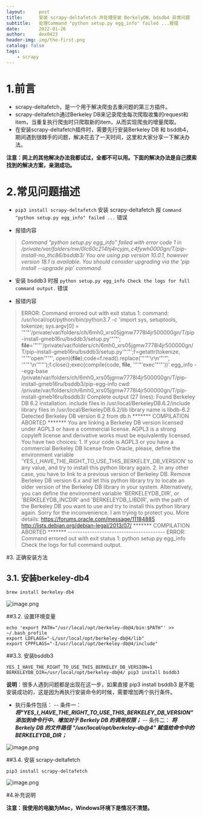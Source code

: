 ```yaml
---
layout:     post
title:      安装 scrapy-deltafetch 并处理安装 BerkelyDB、bdsdb4 异常问题
subtitle:   处理Command "python setup.py egg_info" failed ...报错
date:       2022-01-26
author:     dex0423
header-img: img/the-first.png
catalog: false
tags:
    - scrapy
---
```




# 1.前言
- scrapy-deltafetch，是一个用于解决爬虫去重问题的第三方插件。
- scrapy-deltafetch通过Berkeley DB来记录爬虫每次爬取收集的request和item，当重复执行爬虫时只爬取新的item，从而实现爬虫的增量爬取。
- 在安装scrapy-deltafetch插件时，需要先行安装Berkeley DB 和 bsddb4，期间遇到很棘手的问题，解决花去了一天时间，这里和大家分享一下解决办法。

**注意：网上的其他解决办法我都试过，全都不可以用。下面的解决办法是自己摸索找到的解决方案，亲测成功。**


# 2.常见问题描述

- `pip3 install scrapy-deltafetch` 安装 scrapy-deltafetch 报 `Command "python setup.py egg_info" failed ...` 错误

- 报错内容

>*Command "python setup.py egg_info" failed with error code 1 in /private/var/folders/nw/0lc60c214hj4rcyjm_c4fywh0000gn/T/pip-install-no_thc86/bsddb3/
You are using pip version 10.0.1, however version 18.1 is available.
You should consider upgrading via the 'pip install --upgrade pip' command.*



- 安装 bsddb3 时报 `python setup.py egg_info Check the logs for full command output.` 错误

- 报错内容

>    ERROR: Command errored out with exit status 1:
     command: /usr/local/opt/python/bin/python3.7 -c 'import sys, setuptools, tokenize; sys.argv[0] = '"'"'/private/var/folders/ch/6mh0_xrs05jgmw7778l4jr500000gn/T/pip-install-gmeb16ru/bsddb3/setup.py'"'"'; __file__='"'"'/private/var/folders/ch/6mh0_xrs05jgmw7778l4jr500000gn/T/pip-install-gmeb16ru/bsddb3/setup.py'"'"';f=getattr(tokenize, '"'"'open'"'"', open)(__file__);code=f.read().replace('"'"'\r\n'"'"', '"'"'\n'"'"');f.close();exec(compile(code, __file__, '"'"'exec'"'"'))' egg_info --egg-base /private/var/folders/ch/6mh0_xrs05jgmw7778l4jr500000gn/T/pip-install-gmeb16ru/bsddb3/pip-egg-info
cwd: /private/var/folders/ch/6mh0_xrs05jgmw7778l4jr500000gn/T/pip-install-gmeb16ru/bsddb3/
Complete output (27 lines):
Found Berkeley DB 6.2 installation.
      include files in /usr/local/BerkeleyDB.6.2/include
      library files in /usr/local/BerkeleyDB.6.2/lib
      library name is libdb-6.2
    Detected Berkeley DB version 6.2 from db.h
    ******* COMPILATION ABORTED *******
    You are linking a Berkeley DB version licensed under AGPL3 or have a commercial license.
    AGPL3 is a strong copyleft license and derivative works must be equivalently licensed.
    You have two choices:
      1. If your code is AGPL3 or you have a commercial Berkeley DB license from Oracle, please, define the environment variable 'YES_I_HAVE_THE_RIGHT_TO_USE_THIS_BERKELEY_DB_VERSION' to any value, and try to install this python library again.
      2. In any other case, you have to link to a previous version of Berkeley DB. Remove Berlekey DB version 6.x and let this python library try to locate an older version of the Berkeley DB library in your system. Alternatively, you can define the environment variable 'BERKELEYDB_DIR', or 'BERKELEYDB_INCDIR' and 'BERKELEYDB_LIBDIR', with the path of the Berkeley DB you want to use and try to install this python library again.
    Sorry for the inconvenience. I am trying to protect you.
    More details:
        https://forums.oracle.com/message/11184885
        http://lists.debian.org/debian-legal/2013/07/
    ******* COMPILATION ABORTED *******
    ---------------------------------------- 
ERROR: Command errored out with exit status 1: python setup.py egg_info Check the logs for full command output.


#3. 正确安装方法


## 3.1. 安装berkeley-db4

```python
brew install berkeley-db4
```

![image.png](https://upload-images.jianshu.io/upload_images/14502986-9a1f2380c95ce79c.png?imageMogr2/auto-orient/strip%7CimageView2/2/w/1240)


##3.2. 设置环境变量

```
echo 'export PATH="/usr/local/opt/berkeley-db@4/bin:$PATH"' >> ~/.bash_profile
export LDFLAGS="-L/usr/local/opt/berkeley-db@4/lib"
export CPPFLAGS="-I/usr/local/opt/berkeley-db@4/include"
```


##3.3. 安装bsddb3

```
YES_I_HAVE_THE_RIGHT_TO_USE_THIS_BERKELEY_DB_VERSION=1 BERKELEYDB_DIR=/usr/local/opt/berkeley-db@4/ pip3 install bsddb3
```
**说明**：很多人遇到问题都是出现在这一步，如果直接 pip3 install bsddb3 是不能安装成功的，这是因为再执行安装命令的时候，需要增加两个执行条件。
- 执行条件包括：
-- 条件一：***将"YES_I_HAVE_THE_RIGHT_TO_USE_THIS_BERKELEY_DB_VERSION" 添加到命令行中、增加对于 Berkely DB 的调用权限；***
-- 条件二：  ***将 Berkely DB 的文件路径 "/usr/local/opt/berkeley-db@4" 赋值给命令中的 BERKELEYDB_DIR；***

![image.png](https://upload-images.jianshu.io/upload_images/14502986-287eff9ee3437110.png?imageMogr2/auto-orient/strip%7CimageView2/2/w/1240)


##3.4. 安装 scrapy-deltafetch

```
pip3 install scrapy-deltafetch
```
![image.png](https://upload-images.jianshu.io/upload_images/14502986-c109442f6bb4634e.png?imageMogr2/auto-orient/strip%7CimageView2/2/w/1240)


#4.补充说明

**注意：我使用的电脑为Mac，Windows环境下是情况不清楚。**
